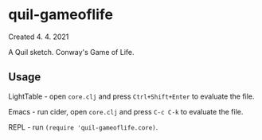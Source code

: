# quil-gameoflife

Created 4. 4. 2021

A Quil sketch. Conway's Game of Life.

## Usage

LightTable - open `core.clj` and press `Ctrl+Shift+Enter` to evaluate the file.

Emacs - run cider, open `core.clj` and press `C-c C-k` to evaluate the file.

REPL - run `(require 'quil-gameoflife.core)`.
